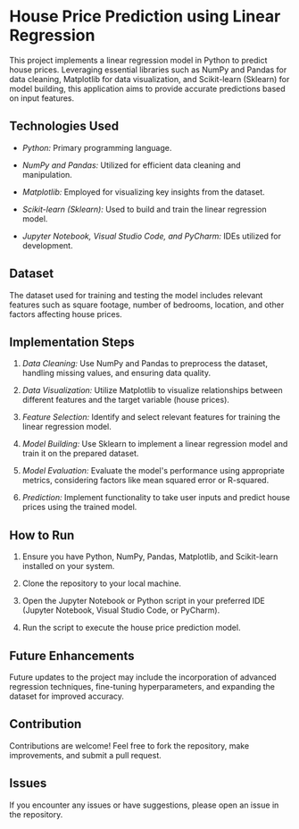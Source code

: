 # House Price Prediction using Linear Regression

This project implements a linear regression model in Python to predict house prices. Leveraging essential libraries such as NumPy and Pandas for data cleaning, Matplotlib for data visualization, and Scikit-learn (Sklearn) for model building, this application aims to provide accurate predictions based on input features.

## Technologies Used

- *Python:* Primary programming language.
  
- *NumPy and Pandas:* Utilized for efficient data cleaning and manipulation.
  
- *Matplotlib:* Employed for visualizing key insights from the dataset.
  
- *Scikit-learn (Sklearn):* Used to build and train the linear regression model.

- *Jupyter Notebook, Visual Studio Code, and PyCharm:* IDEs utilized for development.

## Dataset

The dataset used for training and testing the model includes relevant features such as square footage, number of bedrooms, location, and other factors affecting house prices.

## Implementation Steps

1. *Data Cleaning:* Use NumPy and Pandas to preprocess the dataset, handling missing values, and ensuring data quality.

2. *Data Visualization:* Utilize Matplotlib to visualize relationships between different features and the target variable (house prices).

3. *Feature Selection:* Identify and select relevant features for training the linear regression model.

4. *Model Building:* Use Sklearn to implement a linear regression model and train it on the prepared dataset.

5. *Model Evaluation:* Evaluate the model's performance using appropriate metrics, considering factors like mean squared error or R-squared.

6. *Prediction:* Implement functionality to take user inputs and predict house prices using the trained model.

## How to Run

1. Ensure you have Python, NumPy, Pandas, Matplotlib, and Scikit-learn installed on your system.

2. Clone the repository to your local machine.

3. Open the Jupyter Notebook or Python script in your preferred IDE (Jupyter Notebook, Visual Studio Code, or PyCharm).

4. Run the script to execute the house price prediction model.

## Future Enhancements

Future updates to the project may include the incorporation of advanced regression techniques, fine-tuning hyperparameters, and expanding the dataset for improved accuracy.

## Contribution

Contributions are welcome! Feel free to fork the repository, make improvements, and submit a pull request.

## Issues

If you encounter any issues or have suggestions, please open an issue in the repository.


